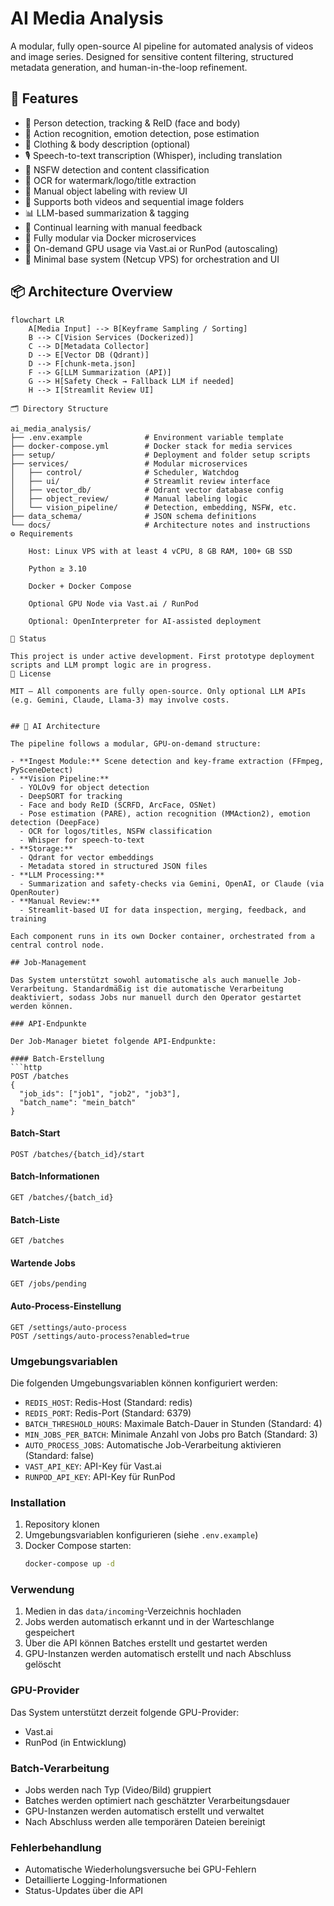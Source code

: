 # AI Media Analysis

A modular, fully open-source AI pipeline for automated analysis of videos and image series. Designed for sensitive content filtering, structured metadata generation, and human-in-the-loop refinement.

## 🚀 Features

- 🔎 Person detection, tracking & ReID (face and body)
- 🧠 Action recognition, emotion detection, pose estimation
- 👕 Clothing & body description (optional)
- 🎙 Speech-to-text transcription (Whisper), including translation
- 🚫 NSFW detection and content classification
- 🧾 OCR for watermark/logo/title extraction
- 🧍 Manual object labeling with review UI
- 📁 Supports both videos and sequential image folders
- 📊 LLM-based summarization & tagging
- 🧠 Continual learning with manual feedback
- 🧩 Fully modular via Docker microservices
- 🧘 On-demand GPU usage via Vast.ai or RunPod (autoscaling)
- 🧱 Minimal base system (Netcup VPS) for orchestration and UI

## 📦 Architecture Overview

```mermaid
flowchart LR
    A[Media Input] --> B[Keyframe Sampling / Sorting]
    B --> C[Vision Services (Dockerized)]
    C --> D[Metadata Collector]
    D --> E[Vector DB (Qdrant)]
    D --> F[chunk-meta.json]
    F --> G[LLM Summarization (API)]
    G --> H[Safety Check → Fallback LLM if needed]
    H --> I[Streamlit Review UI]

🗂 Directory Structure

ai_media_analysis/
├── .env.example              # Environment variable template
├── docker-compose.yml        # Docker stack for media services
├── setup/                    # Deployment and folder setup scripts
├── services/                 # Modular microservices
│   ├── control/              # Scheduler, Watchdog
│   ├── ui/                   # Streamlit review interface
│   ├── vector_db/            # Qdrant vector database config
│   ├── object_review/        # Manual labeling logic
│   └── vision_pipeline/      # Detection, embedding, NSFW, etc.
├── data_schema/              # JSON schema definitions
└── docs/                     # Architecture notes and instructions
⚙ Requirements

    Host: Linux VPS with at least 4 vCPU, 8 GB RAM, 100+ GB SSD

    Python ≥ 3.10

    Docker + Docker Compose

    Optional GPU Node via Vast.ai / RunPod

    Optional: OpenInterpreter for AI-assisted deployment

🧪 Status

This project is under active development. First prototype deployment scripts and LLM prompt logic are in progress.
📜 License

MIT — All components are fully open-source. Only optional LLM APIs (e.g. Gemini, Claude, Llama-3) may involve costs.


## 🧠 AI Architecture

The pipeline follows a modular, GPU-on-demand structure:

- **Ingest Module:** Scene detection and key-frame extraction (FFmpeg, PySceneDetect)
- **Vision Pipeline:** 
  - YOLOv9 for object detection
  - DeepSORT for tracking
  - Face and body ReID (SCRFD, ArcFace, OSNet)
  - Pose estimation (PARE), action recognition (MMAction2), emotion detection (DeepFace)
  - OCR for logos/titles, NSFW classification
  - Whisper for speech-to-text
- **Storage:**
  - Qdrant for vector embeddings
  - Metadata stored in structured JSON files
- **LLM Processing:**
  - Summarization and safety-checks via Gemini, OpenAI, or Claude (via OpenRouter)
- **Manual Review:**
  - Streamlit-based UI for data inspection, merging, feedback, and training

Each component runs in its own Docker container, orchestrated from a central control node.

## Job-Management

Das System unterstützt sowohl automatische als auch manuelle Job-Verarbeitung. Standardmäßig ist die automatische Verarbeitung deaktiviert, sodass Jobs nur manuell durch den Operator gestartet werden können.

### API-Endpunkte

Der Job-Manager bietet folgende API-Endpunkte:

#### Batch-Erstellung
```http
POST /batches
{
  "job_ids": ["job1", "job2", "job3"],
  "batch_name": "mein_batch"
}
```

#### Batch-Start
```http
POST /batches/{batch_id}/start
```

#### Batch-Informationen
```http
GET /batches/{batch_id}
```

#### Batch-Liste
```http
GET /batches
```

#### Wartende Jobs
```http
GET /jobs/pending
```

#### Auto-Process-Einstellung
```http
GET /settings/auto-process
POST /settings/auto-process?enabled=true
```

### Umgebungsvariablen

Die folgenden Umgebungsvariablen können konfiguriert werden:

- `REDIS_HOST`: Redis-Host (Standard: redis)
- `REDIS_PORT`: Redis-Port (Standard: 6379)
- `BATCH_THRESHOLD_HOURS`: Maximale Batch-Dauer in Stunden (Standard: 4)
- `MIN_JOBS_PER_BATCH`: Minimale Anzahl von Jobs pro Batch (Standard: 3)
- `AUTO_PROCESS_JOBS`: Automatische Job-Verarbeitung aktivieren (Standard: false)
- `VAST_API_KEY`: API-Key für Vast.ai
- `RUNPOD_API_KEY`: API-Key für RunPod

### Installation

1. Repository klonen
2. Umgebungsvariablen konfigurieren (siehe `.env.example`)
3. Docker Compose starten:
   ```bash
   docker-compose up -d
   ```

### Verwendung

1. Medien in das `data/incoming`-Verzeichnis hochladen
2. Jobs werden automatisch erkannt und in der Warteschlange gespeichert
3. Über die API können Batches erstellt und gestartet werden
4. GPU-Instanzen werden automatisch erstellt und nach Abschluss gelöscht

### GPU-Provider

Das System unterstützt derzeit folgende GPU-Provider:

- Vast.ai
- RunPod (in Entwicklung)

### Batch-Verarbeitung

- Jobs werden nach Typ (Video/Bild) gruppiert
- Batches werden optimiert nach geschätzter Verarbeitungsdauer
- GPU-Instanzen werden automatisch erstellt und verwaltet
- Nach Abschluss werden alle temporären Dateien bereinigt

### Fehlerbehandlung

- Automatische Wiederholungsversuche bei GPU-Fehlern
- Detaillierte Logging-Informationen
- Status-Updates über die API
